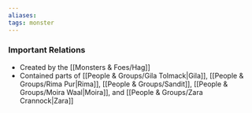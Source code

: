```yaml
---
aliases: 
tags: monster
---
```


### Important Relations
- Created by the [[Monsters & Foes/Hag]]
- Contained parts of [[People & Groups/Gila Tolmack|Gila]], [[People & Groups/Rima Pur|Rima]], [[People & Groups/Sandit]], [[People & Groups/Moira Waal|Moira]], and [[People & Groups/Zara Crannock|Zara]]